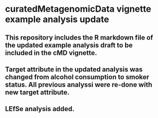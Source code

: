 # curatedMetagenomicData vignette example analysis update
## This repository includes the R markdown file of the updated example analysis draft to be included in the cMD vignette.
## Target attribute in the updated analysis was changed from alcohol consumption to smoker status. All previous analyssi were re-done with new target attribute.
## LEfSe analysis added.
